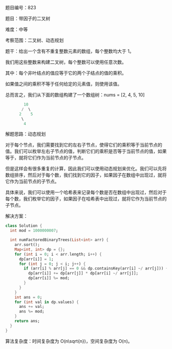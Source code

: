 题目编号：823

题目：带因子的二叉树

难度：中等

考察范围：二叉树、动态规划

题干：给出一个含有不重复整数元素的数组，每个整数均大于 1。

我们用这些整数来构建二叉树，每个整数可以使用任意次数。

其中：每个非叶结点的值应等于它的两个子结点的值的乘积。

如果值之间的乘积不等于任何给定的元素值，则使用该值。

总而言之，我们从下面的数组构建了一个数组树：nums = [2, 4, 5, 10]

```dart
        10
       /  \
      2    5
       \
        4
```

解题思路：动态规划

对于每个节点，我们需要找到它的左右子节点，使得它们的乘积等于当前节点的值。我们可以枚举左右子节点的值，判断它们的乘积是否等于当前节点的值，如果等于，就将它们作为当前节点的子节点。

但是这样会有很多重复的计算，因此我们可以使用动态规划来优化。我们可以先将数组排序，然后对于每个数，我们找到它的因子，如果因子在数组中出现过，就将它作为当前节点的子节点。

具体来说，我们可以使用一个哈希表来记录每个数是否在数组中出现过，然后对于每个数，我们枚举它的因子，如果因子在哈希表中出现过，就将它作为当前节点的子节点。

解决方案：

```dart
class Solution {
  int mod = 1000000007;

  int numFactoredBinaryTrees(List<int> arr) {
    arr.sort();
    Map<int, int> dp = {};
    for (int i = 0; i < arr.length; i++) {
      dp[arr[i]] = 1;
      for (int j = 0; j < i; j++) {
        if (arr[i] % arr[j] == 0 && dp.containsKey(arr[i] ~/ arr[j])) {
          dp[arr[i]] += dp[arr[j]] * dp[arr[i] ~/ arr[j]];
          dp[arr[i]] %= mod;
        }
      }
    }
    int ans = 0;
    for (int val in dp.values) {
      ans += val;
      ans %= mod;
    }
    return ans;
  }
}
```

算法复杂度：时间复杂度为 O(n\sqrt{n})，空间复杂度为 O(n)。